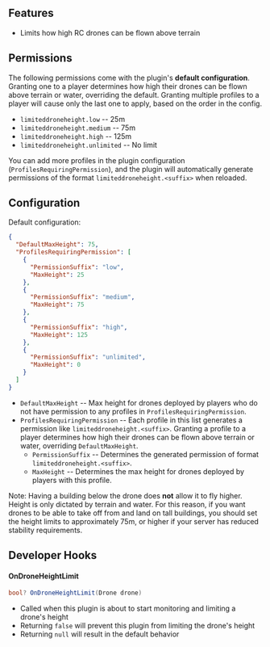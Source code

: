 ## Features

- Limits how high RC drones can be flown above terrain

## Permissions

The following permissions come with the plugin's **default configuration**. Granting one to a player determines how high their drones can be flown above terrain or water, overriding the default. Granting multiple profiles to a player will cause only the last one to apply, based on the order in the config.

- `limiteddroneheight.low` -- 25m
- `limiteddroneheight.medium` -- 75m
- `limiteddroneheight.high` -- 125m
- `limiteddroneheight.unlimited` -- No limit

You can add more profiles in the plugin configuration (`ProfilesRequiringPermission`), and the plugin will automatically generate permissions of the format `limiteddroneheight.<suffix>` when reloaded.

## Configuration

Default configuration:

```json
{
  "DefaultMaxHeight": 75,
  "ProfilesRequiringPermission": [
    {
      "PermissionSuffix": "low",
      "MaxHeight": 25
    },
    {
      "PermissionSuffix": "medium",
      "MaxHeight": 75
    },
    {
      "PermissionSuffix": "high",
      "MaxHeight": 125
    },
    {
      "PermissionSuffix": "unlimited",
      "MaxHeight": 0
    }
  ]
}
```

- `DefaultMaxHeight` -- Max height for drones deployed by players who do not have permission to any profiles in `ProfilesRequiringPermission`.
- `ProfilesRequiringPermission` -- Each profile in this list generates a permission like `limiteddroneheight.<suffix>`. Granting a profile to a player determines how high their drones can be flown above terrain or water, overriding `DefaultMaxHeight`.
  - `PermissionSuffix` -- Determines the generated permission of format `limiteddroneheight.<suffix>`.
  - `MaxHeight` -- Determines the max height for drones deployed by players with this profile.

Note: Having a building below the drone does **not** allow it to fly higher. Height is only dictated by terrain and water. For this reason, if you want drones to be able to take off from and land on tall buildings, you should set the height limits to approximately 75m, or higher if your server has reduced stability requirements.

## Developer Hooks

#### OnDroneHeightLimit

```csharp
bool? OnDroneHeightLimit(Drone drone)
```

- Called when this plugin is about to start monitoring and limiting a drone's height
- Returning `false` will prevent this plugin from limiting the drone's height
- Returning `null` will result in the default behavior
